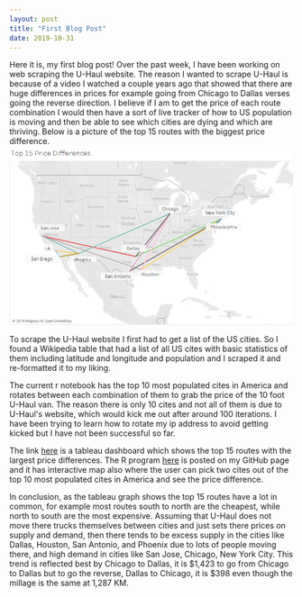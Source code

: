 ```yaml
---
layout: post
title: "First Blog Post"
date: 2019-10-31
---
```

Here it is, my first blog post!
Over the past week, I have been working on web scraping the U-Haul website. The reason I wanted to scrape U-Haul is because of a video I watched a couple years ago that showed that there are huge differences in prices for example going from Chicago to Dallas verses going the reverse direction. I believe if I am to get the price of each route combination I would then have a sort of live tracker of how to US population is moving and then be able to see which cities are dying and which are thriving. Below is a picture of the top 15 routes with the biggest price difference.
![image](https://github.com/EricKnop/EricKnop.github.io/blob/master/images/U-Haul%20map.png?raw=true)

To scrape the U-Haul website I first had to get a list of the US cities. So I found a Wikipedia table that had a list of all US cites with basic statistics of them including latitude and longitude and population and I scraped it and re-formatted it to my liking. 

The current r notebook has the top 10 most populated cites in America and rotates between each combination of them to grab the price of the 10 foot U-Haul van. The reason there is only 10 cites and not all of them is due to U-Haul's website, which would kick me out after around 100 iterations. I have been trying to learn how to rotate my ip address to avoid getting kicked but I have not been successful so far. 

The link <a href="https://public.tableau.com/views/webscrapinguhaulprices/Dashboard1?:display_count=y&:origin=viz_share_link">here</a>  is a tableau dashboard which shows the top 15 routes with the largest price differences. The R program <a href="https://github.com/EricKnop/U-Haul-Web-Scraping">here</a> is posted on my GitHub page and it has interactive map also where the user can pick two cites out of the top 10 most populated cites in America and see the price difference. 

In conclusion, as the tableau graph shows the top 15 routes have a lot in common, for example most routes south to north are the cheapest, while north to south are the most expensive. Assuming that U-Haul does not move there trucks themselves between cities and just sets there prices on supply and demand, then there tends to be excess supply in the cities like Dallas, Houston, San Antonio, and Phoenix due to lots of people moving there, and high demand in cities like San Jose, Chicago, New York City. This trend is reflected best by Chicago to Dallas, it is $1,423 to go from Chicago to Dallas but to go the reverse, Dallas to Chicago, it is $398 even though the millage is the same at 1,287 KM.
